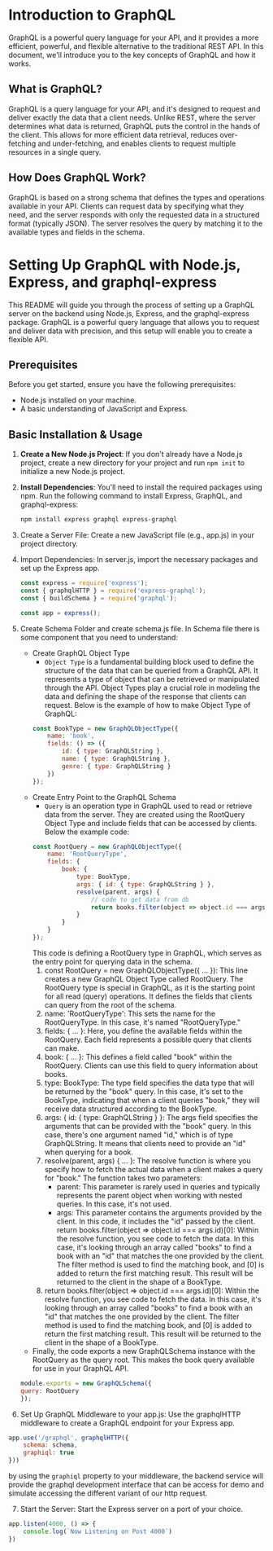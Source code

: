 # Introduction to GraphQL
GraphQL is a powerful query language for your API, and it provides a more efficient, powerful, and flexible alternative to the traditional REST API. In this document, we'll introduce you to the key concepts of GraphQL and how it works.

## What is GraphQL?
GraphQL is a query language for your API, and it's designed to request and deliver exactly the data that a client needs. Unlike REST, where the server determines what data is returned, GraphQL puts the control in the hands of the client. This allows for more efficient data retrieval, reduces over-fetching and under-fetching, and enables clients to request multiple resources in a single query.

## How Does GraphQL Work?

GraphQL is based on a strong schema that defines the types and operations available in your API. Clients can request data by specifying what they need, and the server responds with only the requested data in a structured format (typically JSON). The server resolves the query by matching it to the available types and fields in the schema.

# Setting Up GraphQL with Node.js, Express, and graphql-express

This README will guide you through the process of setting up a GraphQL server on the backend using Node.js, Express, and the graphql-express package. GraphQL is a powerful query language that allows you to request and deliver data with precision, and this setup will enable you to create a flexible API.

## Prerequisites

Before you get started, ensure you have the following prerequisites:

- Node.js installed on your machine.
- A basic understanding of JavaScript and Express.

## Basic Installation & Usage

1. **Create a New Node.js Project**: If you don't already have a Node.js project, create a new directory for your project and run `npm init` to initialize a new Node.js project.

2. **Install Dependencies**: You'll need to install the required packages using npm. Run the following command to install Express, GraphQL, and graphql-express:

   ```bash
   npm install express graphql express-graphql
   ```

3. Create a Server File: Create a new JavaScript file (e.g., app.js) in your project directory.

4. Import Dependencies: In server.js, import the necessary packages and set up the Express app.
    ```js
    const express = require('express');
    const { graphqlHTTP } = require('express-graphql');
    const { buildSchema } = require('graphql');

    const app = express();
    ```
5. Create Schema Folder and create schema.js file. In Schema file there is some component that you need to understand:
    - Create GraphQL Object Type
        - `Object Type` is a fundamental building block used to define the structure of the data that can be queried from a GraphQL API. It represents a type of object that can be retrieved or manipulated through the API. Object Types play a crucial role in modeling the data and defining the shape of the response that clients can request. Below is the example of how to make Object Type of GraphQL:
        ```js
        const BookType = new GraphQLObjectType({
            name: 'book',
            fields: () => ({
                id: { type: GraphQLString },
                name: { type: GraphQLString },
                genre: { type: GraphQLString }
            })
        });
        ```
    - Create Entry Point to the GraphQL Schema
        - `Query` is an operation type in GraphQL used to read or retrieve data from the server. They are created using the RootQuery Object Type and include fields that can be accessed by clients. Below the example code:
        ```js
        const RootQuery = new GraphQLObjectType({
            name: 'RootQueryType',
            fields: {
                book: {
                    type: BookType,
                    args: { id: { type: GraphQLString } },
                    resolve(parent, args) {
                        // code to get data from db
                        return books.filter(object => object.id === args.id)[0]
                    }
                }
            }
        });
        ```
        This code is defining a RootQuery type in GraphQL, which serves as the entry point for querying data in the schema.
        1. const RootQuery = new GraphQLObjectType({ ... }): This line creates a new GraphQL Object Type called RootQuery. The RootQuery type is special in GraphQL, as it is the starting point for all read (query) operations. It defines the fields that clients can query from the root of the schema.
        2. name: 'RootQueryType': This sets the name for the RootQueryType. In this case, it's named "RootQueryType."
        3. fields: { ... }: Here, you define the available fields within the RootQuery. Each field represents a possible query that clients can make.
        4. book: { ... }: This defines a field called "book" within the RootQuery. Clients can use this field to query information about books.
        5. type: BookType: The type field specifies the data type that will be returned by the "book" query. In this case, it's set to the BookType, indicating that when a client queries "book," they will receive data structured according to the BookType.
        6. args: { id: { type: GraphQLString } }: The args field specifies the arguments that can be provided with the "book" query. In this case, there's one argument named "id," which is of type GraphQLString. It means that clients need to provide an "id" when querying for a book.
        7. resolve(parent, args) { ... }: The resolve function is where you specify how to fetch the actual data when a client makes a query for "book." The function takes two parameters:
            - parent: This parameter is rarely used in queries and typically represents the parent object when working with nested queries. In this case, it's not used.
            - args: This parameter contains the arguments provided by the client. In this code, it includes the "id" passed by the client.
            return books.filter(object => object.id === args.id)[0]: Within the resolve function, you see code to fetch the data. In this case, it's looking through an array called "books" to find a book with an "id" that matches the one provided by the client. The filter method is used to find the matching book, and [0] is added to return the first matching result. This result will be returned to the client in the shape of a BookType.
        8. return books.filter(object => object.id === args.id)[0]: Within the resolve function, you see code to fetch the data. In this case, it's looking through an array called "books" to find a book with an "id" that matches the one provided by the client. The filter method is used to find the matching book, and [0] is added to return the first matching result. This result will be returned to the client in the shape of a BookType.
    - Finally, the code exports a new GraphQLSchema instance with the RootQuery as the query root. This makes the book query available for use in your GraphQL API.
    ```js
    module.exports = new GraphQLSchema({
    query: RootQuery
    });
    ```

6. Set Up GraphQL Middleware to your app.js: Use the graphqlHTTP middleware to create a GraphQL endpoint for your Express app.
```js
app.use('/graphql', graphqlHTTP({
    schema: schema,
    graphiql: true
}))
```
by using the `graphiql` property to your middleware, the backend service will provide the graphql development interface that can be access for demo and simulate accessing the different variant of our http request.

7. Start the Server: Start the Express server on a port of your choice.
```js
app.listen(4000, () => {
    console.log(`Now Listening on Post 4000`)
})
```